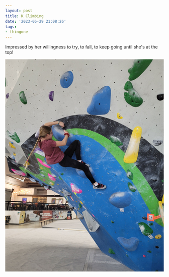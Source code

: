 ```yaml
---
layout: post
title: K Climbing
date: '2023-05-29 21:08:26'
tags:
- thingone
---
```


Impressed by her willingness to try, to fall, to keep going until she's at the top!

![](/assets/images/2023/05/20230401_140349.jpg)